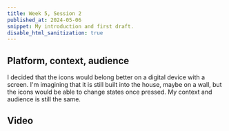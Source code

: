 ```yaml
---
title: Week 5, Session 2
published_at: 2024-05-06
snippet: My introduction and first draft.
disable_html_sanitization: true
---
```


## Platform, context, audience

I decided that the icons would belong better on a digital device with a screen. I'm imagining that it is still built into the house, maybe on a wall, but the icons would be able to change states once pressed. My context and audience is still the same.

## Video


<br><br>